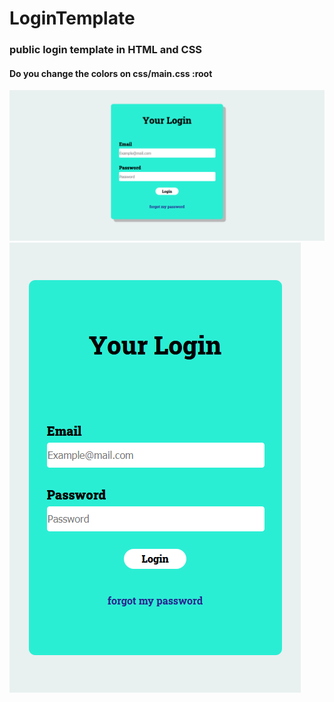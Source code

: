 # LoginTemplate
### public login template in HTML and CSS
#### Do you change the colors on css/main.css :root

![myimage-alt-tag](screenshots/desktop-screenshot.png)
![myimage-alt-tag](screenshots/mobile-screenshot.png)


